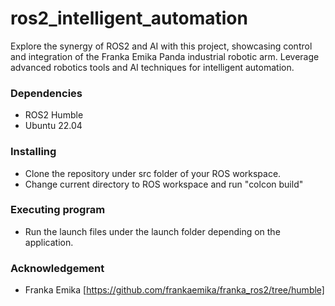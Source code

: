 # ros2_intelligent_automation
Explore the synergy of ROS2 and AI with this project, showcasing control and integration of the Franka Emika Panda industrial robotic arm. Leverage advanced robotics tools and AI techniques for intelligent automation. 

### Dependencies

* ROS2 Humble
* Ubuntu 22.04

### Installing

* Clone the repository under src folder of your ROS workspace.
* Change current directory to ROS workspace and run "colcon build"

### Executing program

* Run the launch files under the launch folder depending on the application.

### Acknowledgement

* Franka Emika [https://github.com/frankaemika/franka_ros2/tree/humble]


